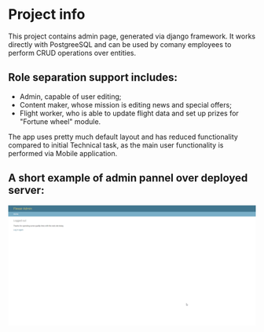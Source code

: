 # Project info

This project contains admin page, generated via django framework. It works directly with PostgreeSQL and can be used by comany employees to perform CRUD operations over entities.

## Role separation support includes:

- Admin, capable of user editing;
- Content maker, whose mission is editing news and special offers;
- Flight worker, who is able to update flight data and set up prizes for "Fortune wheel" module.

The app uses pretty much default layout and has reduced functionality compared to initial Technical task, as the main user functionality is performed via Mobile application.

## A short example of admin pannel over deployed server:

![](https://github.com/AVPa1ly/Admin-django/blob/main/Demo.gif)